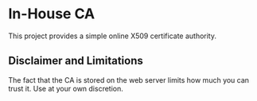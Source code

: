 # In-House CA

This project provides a simple online X509 certificate authority.

## Disclaimer and Limitations

The fact that the CA is stored on the web server limits how much you can
trust it.  Use at your own discretion.
